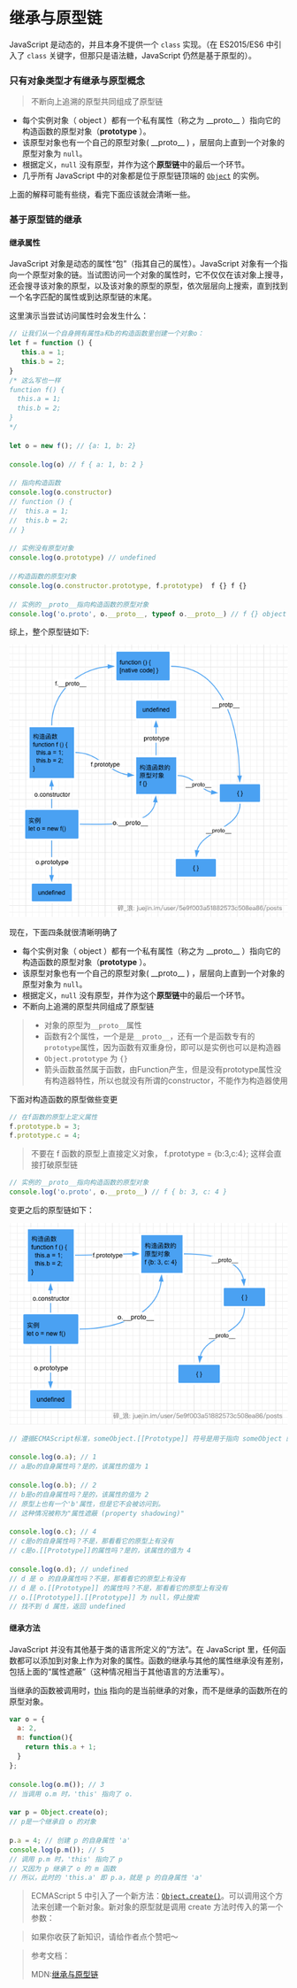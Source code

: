 # 继承与原型链

JavaScript 是动态的，并且本身不提供一个 `class` 实现。（在 ES2015/ES6 中引入了 `class` 关键字，但那只是语法糖，JavaScript 仍然是基于原型的）。

### 只有对象类型才有继承与原型概念

> 不断向上追溯的原型共同组成了原型链

* 每个实例对象（ object ）都有一个私有属性（称之为 \_\_proto\_\_ ）指向它的构造函数的原型对象（**prototype** ）。
* 该原型对象也有一个自己的原型对象\( \_\_proto\_\_ \) ，层层向上直到一个对象的原型对象为 `null`。
* 根据定义，`null` 没有原型，并作为这个**原型链**中的最后一个环节。
* 几乎所有 JavaScript 中的对象都是位于原型链顶端的 [`Object`](https://developer.mozilla.org/zh-CN/docs/Web/JavaScript/Reference/Global_Objects/Object) 的实例。

上面的解释可能有些绕，看完下面应该就会清晰一些。

### 基于原型链的继承 <a id="&#x57FA;&#x4E8E;&#x539F;&#x578B;&#x94FE;&#x7684;&#x7EE7;&#x627F;"></a>

#### 继承属性 <a id="&#x7EE7;&#x627F;&#x5C5E;&#x6027;"></a>

JavaScript 对象是动态的属性“包”（指其自己的属性）。JavaScript 对象有一个指向一个原型对象的链。当试图访问一个对象的属性时，它不仅仅在该对象上搜寻，还会搜寻该对象的原型，以及该对象的原型的原型，依次层层向上搜索，直到找到一个名字匹配的属性或到达原型链的末尾。

这里演示当尝试访问属性时会发生什么：

```javascript
// 让我们从一个自身拥有属性a和b的构造函数里创建一个对象o：
let f = function () {
   this.a = 1;
   this.b = 2;
}
/* 这么写也一样
function f() {
  this.a = 1;
  this.b = 2;
}
*/

let o = new f(); // {a: 1, b: 2}

console.log(o) // f { a: 1, b: 2 }

// 指向构造函数
console.log(o.constructor) 
// function () {
//  this.a = 1;
//  this.b = 2;
// } 

// 实例没有原型对象
console.log(o.prototype) // undefined

//构造函数的原型对象
console.log(o.constructor.prototype, f.prototype)  f {} f {}

// 实例的__proto__指向构造函数的原型对象
console.log('o.proto', o.__proto__, typeof o.__proto__) // f {} object


```

综上，整个原型链如下: 

![&#x539F;&#x578B;&#x53CA;&#x539F;&#x578B;&#x94FE;](../.gitbook/assets/gaitubao-ping-mu-kuai-zhao-20200430-xia-wu-8.12.37.png)

现在，下面四条就很清晰明确了

* 每个实例对象（ object ）都有一个私有属性（称之为 \_\_proto\_\_ ）指向它的构造函数的原型对象（**prototype** ）。
* 该原型对象也有一个自己的原型对象\( \_\_proto\_\_ \) ，层层向上直到一个对象的原型对象为 `null`。
* 根据定义，`null` 没有原型，并作为这个**原型链**中的最后一个环节。
* 不断向上追溯的原型共同组成了原型链

> * 对象的原型为`__proto__`属性
> * 函数有2个属性，一个是是`__proto__`，还有一个是函数专有的`prototype`属性，因为函数有双重身份，即可以是实例也可以是构造器
> * `Object.prototype` 为 `{}`
> * 箭头函数虽然属于函数，由Function产生，但是没有prototype属性没有构造器特性，所以也就没有所谓的constructor，不能作为构造器使用

下面对构造函数的原型做些变更

```javascript
// 在f函数的原型上定义属性
f.prototype.b = 3;
f.prototype.c = 4;
```

> 不要在 f 函数的原型上直接定义对象， f.prototype = {b:3,c:4}; 这样会直接打破原型链

```javascript
// 实例的__proto__指向构造函数的原型对象
console.log('o.proto', o.__proto__) // f { b: 3, c: 4 }
```

变更之后的原型链如下：

![&#x6DFB;&#x52A0;&#x5C5E;&#x6027;&#x4E4B;&#x540E;&#x7684;&#x539F;&#x578B;&#x94FE;](../.gitbook/assets/gaitubao-ping-mu-kuai-zhao-20200501-shang-wu-8.52.04.png)

```javascript
// 遵循ECMAScript标准，someObject.[[Prototype]] 符号是用于指向 someObject 的原型。

console.log(o.a); // 1
// a是o的自身属性吗？是的，该属性的值为 1

console.log(o.b); // 2
// b是o的自身属性吗？是的，该属性的值为 2
// 原型上也有一个'b'属性，但是它不会被访问到。
// 这种情况被称为"属性遮蔽 (property shadowing)"

console.log(o.c); // 4
// c是o的自身属性吗？不是，那看看它的原型上有没有
// c是o.[[Prototype]]的属性吗？是的，该属性的值为 4

console.log(o.d); // undefined
// d 是 o 的自身属性吗？不是，那看看它的原型上有没有
// d 是 o.[[Prototype]] 的属性吗？不是，那看看它的原型上有没有
// o.[[Prototype]].[[Prototype]] 为 null，停止搜索
// 找不到 d 属性，返回 undefined
```

#### 继承方法

JavaScript 并没有其他基于类的语言所定义的“方法”。在 JavaScript 里，任何函数都可以添加到对象上作为对象的属性。函数的继承与其他的属性继承没有差别，包括上面的“属性遮蔽”（这种情况相当于其他语言的方法重写）。

当继承的函数被调用时，[this](https://developer.mozilla.org/zh-CN/docs/Web/JavaScript/Reference/Operators/this) 指向的是当前继承的对象，而不是继承的函数所在的原型对象。

```javascript
var o = {
  a: 2,
  m: function(){
    return this.a + 1;
  }
};

console.log(o.m()); // 3
// 当调用 o.m 时，'this' 指向了 o.

var p = Object.create(o);
// p是一个继承自 o 的对象

p.a = 4; // 创建 p 的自身属性 'a'
console.log(p.m()); // 5
// 调用 p.m 时，'this' 指向了 p
// 又因为 p 继承了 o 的 m 函数
// 所以，此时的 'this.a' 即 p.a，就是 p 的自身属性 'a' 
```

> ECMAScript 5 中引入了一个新方法：[`Object.create()`](https://developer.mozilla.org/zh-CN/docs/Web/JavaScript/Reference/Global_Objects/Object/create)。可以调用这个方法来创建一个新对象。新对象的原型就是调用 create 方法时传入的第一个参数：



> 如果你收获了新知识，请给作者点个赞吧～



> 参考文档：
>
> MDN:[继承与原型链](https://developer.mozilla.org/zh-CN/docs/Web/JavaScript/Inheritance_and_the_prototype_chain)

